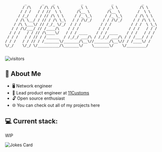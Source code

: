 ```
         _       _    _            _             _             _       
        / /\    / /\ /\ \         _\ \          _\ \          /\ \     
       / / /   / / //  \ \       /\__ \        /\__ \        /  \ \    
      / /_/   / / // /\ \ \     / /_ \_\      / /_ \_\      / /\ \ \   
     / /\ \__/ / // / /\ \_\   / / /\/_/     / / /\/_/     / / /\ \ \  
    / /\ \___\/ // /_/_ \/_/  / / /         / / /         / / /  \ \_\ 
   / / /\/___/ // /____/\    / / /         / / /         / / /   / / / 
  / / /   / / // /\____\/   / / / ____    / / / ____    / / /   / / /  
 / / /   / / // / /______  / /_/_/ ___/\ / /_/_/ ___/\ / / /___/ / /   
/ / /   / / // / /_______\/_______/\__\//_______/\__\// / /____\/ /    
\/_/    \/_/ \/__________/\_______\/    \_______\/    \/_________/     
                                                                       
```

![visitors](https://vbr.nathanchung.dev/badge?page_id=gan11a.gan11a&color=00cf00)
## 👋 About Me
- 🖥 Network engineer
- 🔮 Lead product engineer at [11Customs](https://github.com/11Customs)
- 🔓 Open source enthusiast 
- 🌐 You can check out all of my projects here


## 	💻 Current stack:
WIP
<!--
- playwright (typescript) for e2e testing
- k6 or artillery for load testing
- pact for contract testing (hard to diy this one without real services but it's good to read up on/understand the concept)
- vitest (or any other test runner like jest) and supertest for api testing
- github actions for ci/cd
- git and source control in general; you need to know how to work with branches, create/merge pull requests, etc.
- sonarcloud, snyk, veracode, synopsis, etc. for code quality and security scanning
- postgres sql/sql basics
-->
<p align="left">
<img src="https://readme-jokes.vercel.app/api?theme=onedark" alt="Jokes Card">
</p>
